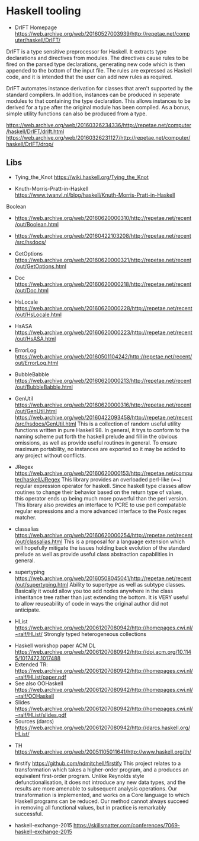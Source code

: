 # Haskell tooling

* DrIFT Homepage
https://web.archive.org/web/20160527003939/http://repetae.net/computer/haskell/DrIFT/

DrIFT is a type sensitive preprocessor for Haskell. It extracts type declarations and directives from modules. The directives cause rules to be fired on the parsed type declarations, generating new code which is then appended to the bottom of the input file. The rules are expressed as Haskell code, and it is intended that the user can add new rules as required.

DrIFT automates instance derivation for classes that aren't supported by the standard compilers. In addition, instances can be produced in seperate modules to that containing the type declaration. This allows instances to be derived for a type after the original module has been compiled. As a bonus, simple utility functions can also be produced from a type.

https://web.archive.org/web/20160326234336/http://repetae.net/computer/haskell/DrIFT/drift.html
https://web.archive.org/web/20160326231127/http://repetae.net/computer/haskell/DrIFT/drop/


## Libs

* Tying_the_Knot
https://wiki.haskell.org/Tying_the_Knot

* Knuth-Morris-Pratt-in-Haskell
https://www.twanvl.nl/blog/haskell/Knuth-Morris-Pratt-in-Haskell

Boolean
* https://web.archive.org/web/20160620000310/http://repetae.net/recent/out/Boolean.html
* https://web.archive.org/web/20160422103208/http://repetae.net/recent/src/hsdocs/

* GetOptions
https://web.archive.org/web/20160620000321/http://repetae.net/recent/out/GetOptions.html

* Doc
https://web.archive.org/web/20160620000218/http://repetae.net/recent/out/Doc.html

* HsLocale
https://web.archive.org/web/20160620000228/http://repetae.net/recent/out/HsLocale.html

* HsASA
https://web.archive.org/web/20160620000223/http://repetae.net/recent/out/HsASA.html

* ErrorLog
https://web.archive.org/web/20160501104242/http://repetae.net/recent/out/ErrorLog.html

* BubbleBabble
https://web.archive.org/web/20160620000213/http://repetae.net/recent/out/BubbleBabble.html

* GenUtil
https://web.archive.org/web/20160620000316/http://repetae.net/recent/out/GenUtil.html
https://web.archive.org/web/20160422093458/http://repetae.net/recent/src/hsdocs/GenUtil.html
This is a collection of random useful utility functions written in pure Haskell 98. In general, it trys to conform to the naming scheme put forth the haskell prelude and fill in the obvious omissions, as well as provide useful routines in general. To ensure maximum portability, no instances are exported so it may be added to any project without conflicts.

* JRegex
https://web.archive.org/web/20160620000153/http://repetae.net/computer/haskell/JRegex
This library provides an overloaded perl-like (=~) regular expression operator for haskell. Since haskell type classes allow routines to change their behavior based on the return type of values, this operator ends up being much more powerful than the perl version. This library also provides an interface to PCRE to use perl compatable regular expressions and a more advanced interface to the Posix regex matcher.

* classalias
https://web.archive.org/web/20160620000254/http://repetae.net/recent/out/classalias.html
This is a proposal for a language extension which will hopefully mitigate the issues holding back evolution of the standard prelude as well as provide useful class abstraction capabilities in general.

* supertyping
https://web.archive.org/web/20160508045041/http://repetae.net/recent/out/supertyping.html
Ability to supertype as well as subtype classes. Basically it would allow you too add nodes anywhere in the class inheritance tree rather than just extending the bottom. It is VERY useful to allow reuseability of code in ways the original author did not anticipate.

* HList
https://web.archive.org/web/20061207080942/http://homepages.cwi.nl/~ralf/HList/
Strongly typed heterogeneous collections
- Haskell workshop paper ACM DL
  https://web.archive.org/web/20061207080942/http://doi.acm.org/10.1145/1017472.1017488
- Extended TR: 
  https://web.archive.org/web/20061207080942/http://homepages.cwi.nl/~ralf/HList/paper.pdf
- See also OOHaskell
  https://web.archive.org/web/20061207080942/http://homepages.cwi.nl/~ralf/OOHaskell
- Slides
  https://web.archive.org/web/20061207080942/http://homepages.cwi.nl/~ralf/HList/slides.pdf
- Sources (darcs)
  https://web.archive.org/web/20061207080942/http://darcs.haskell.org/HList/


* TH
https://web.archive.org/web/20051105011641/http://www.haskell.org/th/

* firstify
https://github.com/ndmitchell/firstify
This project relates to a transformation which takes a higher-order program, and a produces an equivalent first-order program. Unlike Reynolds style defunctionalisation, it does not introduce any new data types, and the results are more amenable to subsequent analysis operations. Our transformation is implemented, and works on a Core language to which Haskell programs can be reduced. Our method cannot always succeed in removing all functional values, but in practice is remarkably successful.

* haskell-exchange-2015
https://skillsmatter.com/conferences/7069-haskell-exchange-2015
